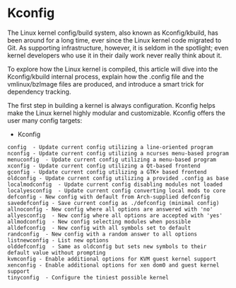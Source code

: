 # Kconfig
The Linux kernel config/build system, also known as Kconfig/kbuild, has been around for a long time, ever since the Linux kernel code migrated to Git. As supporting infrastructure, however, it is seldom in the spotlight; even kernel developers who use it in their daily work never really think about it.

To explore how the Linux kernel is compiled, this article will dive into the Kconfig/kbuild internal process, explain how the .config file and the vmlinux/bzImage files are produced, and introduce a smart trick for dependency tracking.

The first step in building a kernel is always configuration. Kconfig helps make the Linux kernel highly modular and customizable. Kconfig offers the user many config targets:

- Kconfig
```
config  - Update current config utilizing a line-oriented program
nconfig - Update current config utilizing a ncurses menu-based program
menuconfig  - Update current config utilizing a menu-based program
xconfig - Update current config utilizing a Qt-based frontend
gconfig - Update current config utilizing a GTK+ based frontend
oldconfig - Update current config utilizing a provided .config as base
localmodconfig  - Update current config disabling modules not loaded
localyesconfig  - Update current config converting local mods to core
defconfig - New config with default from Arch-supplied defconfig
savedefconfig - Save current config as ./defconfig (minimal config)
allnoconfig - New config where all options are answered with 'no'
allyesconfig  - New config where all options are accepted with 'yes'
allmodconfig  - New config selecting modules when possible
alldefconfig  - New config with all symbols set to default
randconfig  - New config with a random answer to all options
listnewconfig - List new options
olddefconfig  - Same as oldconfig but sets new symbols to their default value without prompting
kvmconfig - Enable additional options for KVM guest kernel support
xenconfig - Enable additional options for xen dom0 and guest kernel support
tinyconfig  - Configure the tiniest possible kernel
```
